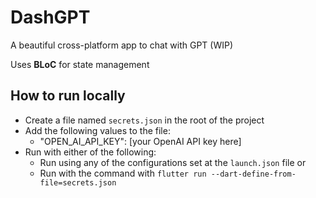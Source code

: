# DashGPT

A beautiful cross-platform app to chat with GPT (WIP)

Uses **BLoC** for state management

## How to run locally

* Create a file named ```secrets.json``` in the root of the project
* Add the following values to the file:
  * "OPEN_AI_API_KEY": [your OpenAI API key here]
* Run with either of the following:
  * Run using any of the configurations set at the ```launch.json``` file or
  * Run with the command with ```flutter run --dart-define-from-file=secrets.json```
